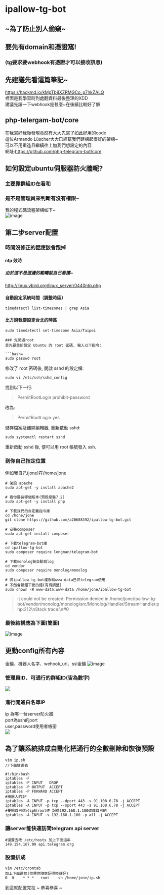 # ipallow-tg-bot

## ~為了防止別人偷窺~

## 要先有domain和憑證窩!  
### (tg要求要webhook有憑證才可以接收訊息)  
## 先建議先看這篇筆記~
https://hackmd.io/kMpTb8XZRMGCo_p7hkZALQ  
裡面是我學習時到處翻資料最後整理的XDD  
建議先讀一下webhook是甚麼~在後續比較好了解  
## php-telergam-bot/core
在我寫好我後發現竟然有大大先寫了如此好用的code  
這位Armando Lüscher大大已經幫我們建構起很好的架構~  
可以不用重造且繼續往上加我們想設定的內容  
網址:https://github.com/php-telegram-bot/core  

## 如何設定ubuntu伺服器防火牆呢?
### 主要靠群組ID在看和
### 是不是管理員來判斷有沒有權限~ 
我的程式碼流程架構如下~  
![image](https://github.com/a20688392/ipallow-tg-bot/blob/images/cZFKcEn.png)
## 第二步server配置

### 時間沒修正的話應該會跑掉
#### ntp 效時
##### 由於這不是這邊的範疇就自己看摟~
http://linux.vbird.org/linux_server/0440ntp.php
#### 自動設定系統時間（調整時區）
```bash=
timedatectl list-timezones | grep Asia
```
#### 比方說我要設定台北的時區
```bash=
sudo timedatectl set-timezone Asia/Taipei

### 先開通root
首先要重新設定 Ubuntu 的 root 密碼, 輸入以下指令:

```bash=
sudo passwd root
```
修改了 root 密碼後, 開啟 sshd 的設定檔:

```bash=
sudo vi /etc/ssh/sshd_config
```
找到以下一行:
>PermitRootLogin prohibit-password

改為:
>PermitRootLogin yes

儲存檔案及離開編輯器, 重新啟動 sshd:
```bash=
sudo systemctl restart sshd
```
重新啟動 sshd 後, 便可以用 root 帳號發入 ssh.

### 到你自己指定位置  
例如我自己(jone)在/home/jone  
```bash=
# 架設 apache
sudo apt-get -y install apache2

# 看你要裝哪個版本(預設是裝7.2)
sudo apt-get -y install php

# 下載我們的自定義指令庫
cd /hone/jone
git clone https://github.com/a20688392/ipallow-tg-bot.git

# 安裝composer
sudo apt-get install composer

# 下載telegram-bot庫
cd ipallow-tg-bot
sudo composer require longman/telegram-bot

# 下載monolog裝自動寫log
cd vendor
sudo composer require monolog/monolog

# 將ipallow-tg-bot權限給www-data已供telegram使用
# 不然會報錯下面的錯(有待調整)
sudo chown -R www-data:www-data /home/jone/ipallow-tg-bot
```
>it could not be created: Permission denied in /home/jone/ipallow-tg-bot/vendor/monolog/monolog/src/Monolog/Handler/StreamHandler.php:212\nStack trace:\n#0

### 最後結構應為下圖(簡圖)
![image](https://github.com/a20688392/ipallow-tg-bot/blob/images/g6D0vjZ.png)

## 更動config所有內容
金鑰、機器人名字、wehook_url、ssl金鑰
![image](https://github.com/a20688392/ipallow-tg-bot/blob/images/EFWZEMw.png)
### 管理員ID、可通行的群組ID(皆為數字)
![](https://github.com/a20688392/ipallow-tg-bot/blob/images/yRuwRgk.png)
### 進行開通白名單IP
ip 為哪一台server防火牆  
port為ssh的port  
user,password使用者帳密  
![](https://github.com/a20688392/ipallow-tg-bot/blob/images/zP0eYUl.png)

## 為了讓系統排成自動化把通行的全數刪除和恢復預設
```bash=
vim ip.sh
//下面放進去

#!/bin/bash
iptables -F
iptables -P INPUT   DROP
iptables -P OUTPUT  ACCEPT
iptables -P FORWARD ACCEPT
#機器人的IP
iptables -A INPUT -p tcp --dport 443 -s 91.108.6.78 -j ACCEPT
iptables -A INPUT -p tcp --sport 443 -s 91.108.6.78 -j ACCEPT
#要開自己這台ip給root連 記得192.168.1.100改成自己的
iptables -A INPUT -s 192.168.1.100 -p all -j ACCEPT
```

### 讓server能快速訪問telegram api server
```bash=
#還要去改 /etc/hosts 加上下面這串
149.154.167.99 api.telegram.org
```
### 設置排成
```bash=
vim /etc/crontab
加上下面這句(位置你隨意記得換就好)
0  0    * * *   root    sh /home/jone/ip.sh
```

到這就配置完拉 ~ 恭喜恭喜 ~

